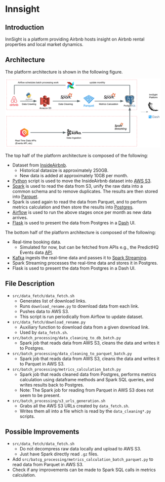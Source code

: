 # Innsight

## Introduction

InnSight is a platform providing Airbnb hosts insight on Airbnb rental properties and local market dynamics.

## Architecture

The platform architecture is shown in the following figure.

![tech stack](./common/images/architecture.png)

The top half of the platform architecture is composed of the following:
- Dataset from [InsideAirbnb](http://insideairbnb.com/get-the-data.html).
    * Historical datasize is approximately 250GB.
    * New data is added at approximately 10GB per month.
- [Python](https://www.python.org/) script is used to move the InsideAirbnb dataset into [AWS S3](https://aws.amazon.com/s3/).
- [Spark](https://spark.apache.org/) is used to read the data from S3, unify the raw data into a common schema and to remove duplicates. The results are then stored into [Parquet](https://parquet.apache.org/).
- Spark is used again to read the data from Parquet, and to perform metrics calculation and then store the results into [Postgres](https://www.postgresql.org/).
- [Airflow](https://airflow.apache.org/) is used to run the above stages once per month as new data arrives.
- [Flask](https://flask.palletsprojects.com/en/2.0.x/) is used to present the data from Postgres in a [Dash](https://plotly.com/dash/) UI.

The bottom half of the platform architecture is composed of the following:
- Real-time booking data.
    * Simulated for now, but can be fetched from APIs e.g., the PredictHQ Events data [API](https://www.predicthq.com/apis).
- [Kafka](https://kafka.apache.org/) ingests the real-time data and passes it to [Spark Streaming](https://spark.apache.org/docs/latest/streaming-programming-guide.html).
- Spark Streaming processes the real-time data and stores it in Postgres.
- Flask is used to present the data from Postgres in a Dash UI.

## File Description

- `src/data_fetch/data_fetch.sh`
    * Generates list of download links.
    * Runs `download_rename.py` to download data from each link.
    * Pushes data to AWS S3.
    * This script is run periodically from Airflow to update dataset.
- `src/data_fetch/download_rename.py`
    * Auxiliary function to download data from a given download link.
    * Used by `data_fetch.sh`.
- `src/batch_processing/data_cleaning_to_db_batch.py`
    * Spark job that reads data from AWS S3, cleans the data and writes it to Postgres.
- `src/batch_processing/data_cleaning_to_parquet_batch.py`
    * Spark job that reads data from AWS S3, cleans the data and writes it to Parquet in AWS S3.
- `src/batch_processing/metrics_calculation_batch.py`
    * Spark job that reads cleaned data from Postgres, performs metrics calculation using dataframe methods and Spark SQL queries, and writes results back to Postgres.
    * Note: The Spark job for reading from Parquet in AWS S3 does not seem to be present.
- `src/batch_processing/s3_urls_generation.sh`
    * Grabs all the AWS S3 URLs created by `data_fetch.sh`.
    * Writes them all into a file which is read by the `data_cleaning*.py` scripts.

## Possible Improvements

- `src/data_fetch/data_fetch.sh`
    * Do not decompress raw data locally and upload to AWS S3.
    * Just have Spark directly read `.gz` files.
- Add `src/batcg_processing/metrics_calculation_batch_parquet.py` to read data from Parquet in AWS S3.
- Check if any improvements can be made to Spark SQL calls in metrics calculation.
